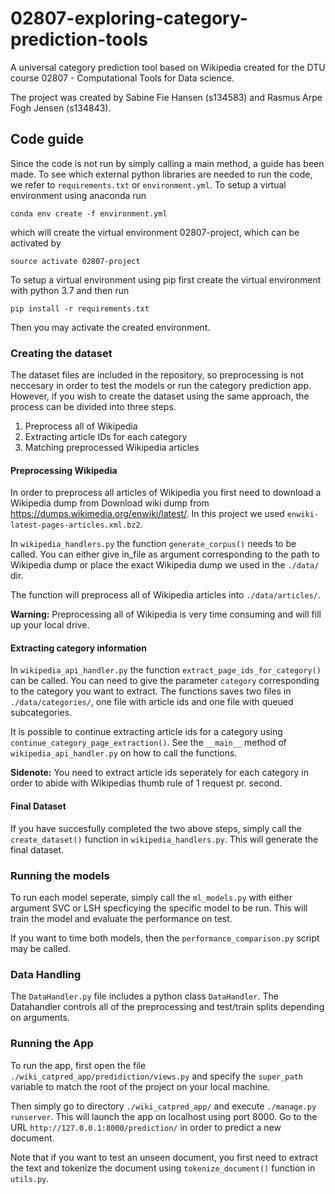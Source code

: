 # 02807-exploring-category-prediction-tools
A universal category prediction tool based on Wikipedia created for the 
DTU course 02807 - Computational Tools for Data science.

The project was created by Sabine Fie Hansen (s134583) and Rasmus Arpe Fogh Jensen (s134843). 

## Code guide
Since the code is not run by simply calling a main method, a guide has been made.
To see which external python libraries are needed to run the code, we refer to `requirements.txt`
or `environment.yml`. To setup a virtual environment using anaconda run 


`conda env create -f environment.yml` 

which will create the virtual environment 02807-project, which can be activated by

`source activate 02807-project`

To setup a virtual environment using pip first create the virtual environment with
python 3.7 and then run

`pip install -r requirements.txt`

Then you may activate the created environment.

### Creating the dataset
The dataset files are included in the repository, so preprocessing is not
neccesary in order to test the models or run the category prediction app.
However, if you wish to create the dataset using the same approach, the process
can be divided into three steps. 

1. Preprocess all of Wikipedia
2. Extracting article IDs for each category
3. Matching preprocessed Wikipedia articles 

#### Preprocessing Wikipedia
In order to preprocess all articles of Wikipedia you first need to download a 
Wikipedia dump from Download wiki dump from https://dumps.wikimedia.org/enwiki/latest/. 
In this project we used `enwiki-latest-pages-articles.xml.bz2`.

In `wikipedia_handlers.py` the function `generate_corpus()` needs to be called. 
You can either give in_file as argument corresponding to the path to Wikipedia dump
or place the exact Wikipedia dump we used in the `./data/` dir.

The function will preprocess all of Wikipedia articles into `./data/articles/`.

**Warning:** Preprocessing all of Wikipedia is very time consuming and will fill
up your local drive. 

#### Extracting category information
In `wikipedia_api_handler.py` the function `extract_page_ids_for_category()`
can be called. You can need to give the parameter `category` corresponding to 
the category you want to extract. The functions saves two files in `./data/categories/`, 
one file with article ids and one file with queued subcategories. 

It is possible to continue extracting article 
ids for a category using `continue_category_page_extraction()`. See the `__main__` method of `wikipedia_api_handler.py`
on how to call the functions.

**Sidenote:** You need to extract article ids seperately for each category in order
to abide with Wikipedias thumb rule of 1 request pr. second.

#### Final Dataset
If you have succesfully completed the two above steps, simply call the `create_dataset()` function
in `wikipedia_handlers.py`. This will generate the final dataset. 


### Running the models
To run each model seperate, simply call the `ml_models.py` with either argument
SVC or LSH specficying the specific model to be run. This will train the model
and evaluate the performance on test.

If you want to time both models, then the `performance_comparison.py` script may be called.

### Data Handling
The `DataHandler.py` file includes a python class `DataHandler`. The Datahandler 
controls all of the preprocessing and test/train splits depending on arguments. 


### Running the App
To run the app, first open the file `./wiki_catpred_app/predidiction/views.py` and specify
the `super_path` variable to match the root of the project on your local machine. 

Then simply go to directory `./wiki_catpred_app/` and execute 
`./manage.py runserver`. This will launch the app on localhost using port 8000. Go to the
URL `http://127.0.0.1:8000/prediction/` in order to predict a new document. 

Note that if you want to test an unseen document, you first need to extract the text
and tokenize the document using `tokenize_document()` function in `utils.py`. 